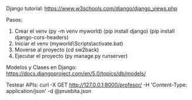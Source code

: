 Django tutorial:
https://www.w3schools.com/django/django_views.php

Pasos:
1. Crear el venv (py -m venv myworld) (pip install django) (pip install django-cors-headers)
1. Iniciar el venv (myworld\Scripts\activate.bat)
2. Moverse al proyecto (cd sw2back)
3. Ejecutar el proyecto (py manage.py runserver)

Modelos y Clases en Django:
https://docs.djangoproject.com/en/5.0/topics/db/models/

Testear APIs:
curl -X GET http://127.0.0.1:8000/profesor/ -H 'Content-Type: application/json' -d @pruebita.json